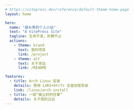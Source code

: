 ```yaml
---
# https://vitepress.dev/reference/default-theme-home-page
layout: home

hero:
  name: "昼お茶的个人小站"
  text: "A VitePress Site"
  tagline: 生命不息，折腾不止
  actions:
    - theme: brand
      text: 我的项目
      link: /project
    - theme: alt
      text: 关于本站
      link: /README

features:
  - title: Arch Linux 安装
    details: 使用 LUKS+btrfs 全盘加密安装
    link: /linux/arch-install
  - title: 一段“被尘封的往事”
    details: 关于我的过去
---
```


